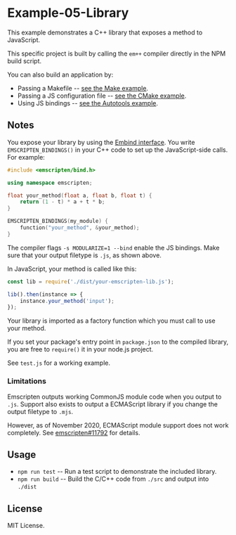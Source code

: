 # Example-05-Library

This example demonstrates a C++ library that exposes a method to JavaScript.

This specific project is built by calling the `em++` compiler directly in the NPM build script.

You can also build an application by:

* Passing a Makefile -- [see the Make example](https://github.com/devappd/emscripten-npm-examples/tree/master/Example-02-Make).
* Passing a JS configuration file -- [see the CMake example](https://github.com/devappd/emscripten-npm-examples/tree/master/Example-03-CMake).
* Using JS bindings -- [see the Autotools example](https://github.com/devappd/emscripten-npm-examples/tree/master/Example-04-Autotools).

## Notes

You expose your library by using the
[Embind interface](https://emscripten.org/docs/porting/connecting_cpp_and_javascript/embind.html).
You write `EMSCRIPTEN_BINDINGS()` in your C++ code to set up the JavaScript-side calls.
For example:

```cpp
#include <emscripten/bind.h>

using namespace emscripten;

float your_method(float a, float b, float t) {
    return (1 - t) * a + t * b;
}

EMSCRIPTEN_BINDINGS(my_module) {
    function("your_method", &your_method);
}
```

The compiler flags `-s MODULARIZE=1 --bind` enable the JS bindings. Make sure that your output filetype is
`.js`, as shown above.

In JavaScript, your method is called like this:

```js
const lib = require('./dist/your-emscripten-lib.js');

lib().then(instance => {
    instance.your_method('input');
});
```

Your library is imported as a factory function which you must call to use your method.

If you set your package's entry point in `package.json` to the compiled library, you are free to `require()` it in
your node.js project.

See `test.js` for a working example.

### Limitations

Emscripten outputs working CommonJS module code when you output to `.js`. Support also exists to
output a ECMAScript library if you change the output filetype to `.mjs`.

However, as of November 2020, ECMAScript module support does not work completely.
See [emscripten#11792](https://github.com/emscripten-core/emscripten/issues/11792) for details.

## Usage

* `npm run test` -- Run a test script to demonstrate the included library.
* `npm run build` -- Build the C/C++ code from `./src` and output into `./dist`

## License

MIT License.
